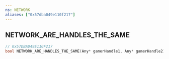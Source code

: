 ```yaml
---
ns: NETWORK
aliases: ["0x57dba049e110f217"]
---
```

## NETWORK_ARE_HANDLES_THE_SAME

```c
// 0x57DBA049E110F217
bool NETWORK_ARE_HANDLES_THE_SAME(Any* gamerHandle1, Any* gamerHandle2);
```
